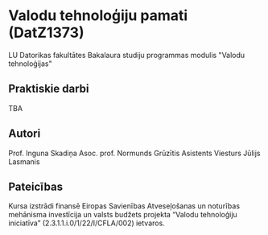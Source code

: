 # Valodu tehnoloģiju pamati (DatZ1373)
LU Datorikas fakultātes Bakalaura studiju programmas modulis "Valodu tehnoloģijas"

## Praktiskie darbi
TBA

## Autori
Prof. Inguna Skadiņa
Asoc. prof. Normunds Grūzītis
Asistents Viesturs Jūlijs Lasmanis

## Pateicības
Kursa izstrādi finansē Eiropas Savienības Atveseļošanas un noturības mehānisma investīcija un valsts budžets projekta “Valodu tehnoloģiju iniciatīva” (2.3.1.1.i.0/1/22/I/CFLA/002) ietvaros.
